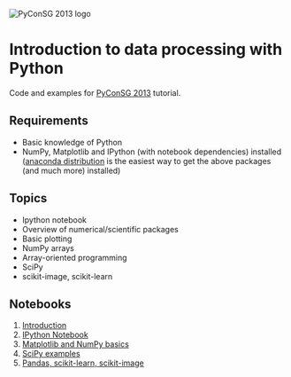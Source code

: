 ![PyConSG 2013 logo](https://pycon.sg/static/images/pycon-logo.jpg "PyConSG 2013
logo")


Introduction to data processing with Python
===========================================

Code and examples for [PyConSG 2013](https://pycon.sg/) tutorial.


Requirements
------------

* Basic knowledge of Python
* NumPy, Matplotlib and IPython (with notebook dependencies) installed
  ([anaconda distribution](http://continuum.io/downloads.html) is the easiest
  way to get the above packages (and much more) installed)


Topics
------

* Ipython notebook 
* Overview of numerical/scientific packages
* Basic plotting
* NumPy arrays 
* Array-oriented programming
* SciPy 
* scikit-image, scikit-learn

Notebooks
---------

1. [Introduction](http://nbviewer.ipython.org/urls/raw.github.com/vanzaj/pyconsg2013-tut/master/ipynb/00-Introduction-and-demo.ipynb)
2. [IPython Notebook](http://nbviewer.ipython.org/urls/raw.github.com/vanzaj/pyconsg2013-tut/master/ipynb/01-IPy-notebook-overview.ipynb)
3. [Matplotlib and NumPy basics](http://nbviewer.ipython.org/urls/raw.github.com/vanzaj/pyconsg2013-tut/master/ipynb/02-MPL-NumPy-basics.ipynb)
4. [SciPy examples](http://nbviewer.ipython.org/urls/raw.github.com/vanzaj/pyconsg2013-tut/master/ipynb/03-SciPy-examples.ipynb)
5. [Pandas, scikit-learn, scikit-image](http://nbviewer.ipython.org/urls/raw.github.com/vanzaj/pyconsg2013-tut/master/ipynb/04-Pandas-Scikits.ipynb)




